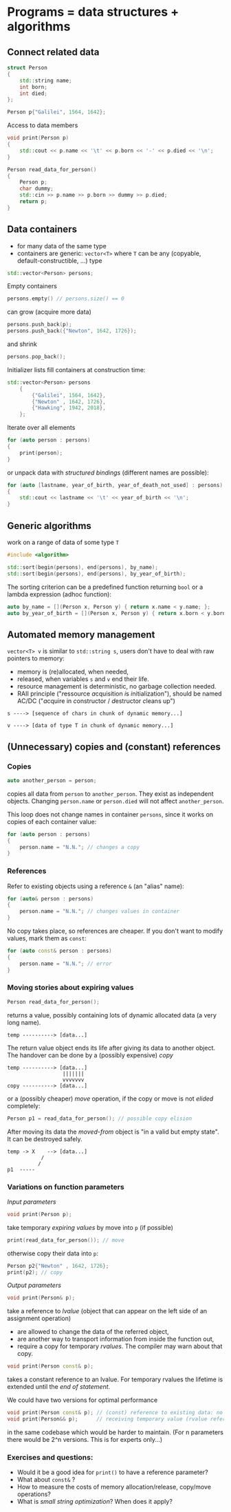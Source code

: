 # Programs = data structures + algorithms
## Connect related data

```cpp
struct Person
{
	std::string name;
	int born;
	int died;
};

Person p{"Galilei", 1564, 1642};
```

Access to data members

```cpp
void print(Person p)
{
	std::cout << p.name << '\t' << p.born << '-' << p.died << '\n'; 
}

Person read_data_for_person()
{
	Person p;
	char dummy;
	std::cin >> p.name >> p.born >> dummy >> p.died;
	return p;
}
```

## Data containers

* for many data of the same type
* containers are generic: `vector<T>` where `T` can be any (copyable, default-constructible, ...) type

```cpp
std::vector<Person> persons;
```
Empty containers
```cpp
persons.empty() // persons.size() == 0
```
can grow (acquire more data)

```cpp
persons.push_back(p);
persons.push_back({"Newton", 1642, 1726});
```
and shrink

```cpp
persons.pop_back();
```
Initializer lists fill containers at construction time:

```cpp
std::vector<Person> persons
	{
		{"Galilei", 1564, 1642},
		{"Newton" , 1642, 1726},
		{"Hawking", 1942, 2018},
	};
```
Iterate over all elements
```cpp
for (auto person : persons)
{ 
	print(person);
}
```
or unpack data with *structured bindings* (different names are possible):

```cpp
for (auto [lastname, year_of_birth, year_of_death_not_used] : persons)
{ 
	std::cout << lastname << '\t' << year_of_birth << '\n';
}
```

## Generic algorithms
work on a range of data of some type `T`
```cpp
#include <algorithm>

std::sort(begin(persons), end(persons), by_name);
std::sort(begin(persons), end(persons), by_year_of_birth);
```

The sorting criterion can be a predefined function returning `bool` or a lambda expression (adhoc function):

```cpp
auto by_name = [](Person x, Person y) { return x.name < y.name; };
auto by_year_of_birth = [](Person x, Person y) { return x.born < y.born; };
```

## Automated memory management

`vector<T> v` is similar to `std::string s`, users don't have to deal with raw pointers to memory:
* memory is (re)allocated, when needed,
* released, when variables `s` and `v` end their life.
* resource management is deterministic, no garbage collection needed.
* RAII principle ("*r*essource *a*cquisition *i*s *i*nitialization"), should be named AC/DC ("*a*cquire in *c*onstructor / *d*estructor *c*leans up")

```
s ----> [sequence of chars in chunk of dynamic memory...]

v ----> [data of type T in chunk of dynamic memory...]
```

## (Unnecessary) copies and (constant) references

### Copies
```cpp
auto another_person = person;
```
copies all data from `person` to `another_person`. They exist as independent objects. Changing `person.name` or `person.died` will not affect `another_person`.

This loop does not change names in container `persons`, since it works on copies of each container value:
```cpp
for (auto person : persons)
{
	person.name = "N.N."; // changes a copy
}
```
### References
Refer to existing objects using a reference `&` (an "alias" name):
```cpp
for (auto& person : persons)
{
	person.name = "N.N."; // changes values in container
}
```
No copy takes place, so references are cheaper. 
If you don't want to modify values, mark them as `const`:
```cpp
for (auto const& person : persons)
{
	person.name = "N.N."; // error
}
```
### Moving stories about expiring values
```cpp
Person read_data_for_person();
```
returns a value, possibly containing lots of dynamic allocated data (a very long name).
```
temp ----------> [data...]
```
The return value object ends its life after giving its data to another object. The handover can be done by a (possibly expensive) *copy*
```
temp ----------> [data...]
                  |||||||
                  vvvvvvv
copy ----------> [data...]
```

or a (possibly cheaper) *move* operation, if the copy or move is not *elided* completely:
```cpp
Person p1 = read_data_for_person(); // possible copy elision
```

After moving its data the *moved-from* object is "in a valid but empty state". It can be destroyed safely.
```
temp -> X    --> [data...]
           /
          /
p1  -----
```
### Variations on function parameters
*Input parameters*
```cpp
void print(Person p);
```
take temporary *expiring values* by move into `p` (if possible)
```cpp
print(read_data_for_person()); // move
```
otherwise copy their data into `p`:

```cpp
Person p2{"Newton" , 1642, 1726};
print(p2); // copy
```

*Output parameters*
```cpp
void print(Person& p);
```
take a reference to *lvalue* (object that can appear on the left side of an assignment operation)
* are allowed to change the data of the referred object,
* are another way to transport information from inside the function out,
* require a copy for temporary *rvalues*. The compiler may warn about that copy.

```cpp
void print(Person const& p);
```
takes a constant reference to an lvalue. For temporary rvalues the lifetime is extended until the *end of statement*.


We could have two versions for optimal performance
```cpp
void print(Person const& p); // (const) reference to existing data: no copy
void print(Person&& p);      // receiving temporary value (rvalue reference): move
```
in the same codebase which would be harder to maintain.
(For n parameters there would be 2^n versions. This is for experts only...)

### Exercises and questions:
* Would it be a good idea for `print()` to have a reference parameter?
* What about `const&` ?
* How to measure the costs of memory allocation/release, copy/move operations?
* What is *small string optimization*? When does it apply?